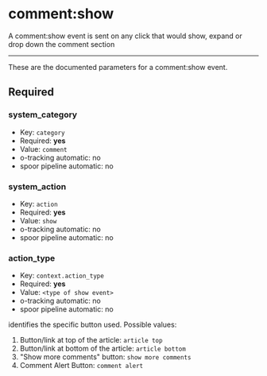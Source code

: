 # comment:show

A comment:show event is sent on any click that would show, expand or drop down the comment section

---------

These are the documented parameters for a comment:show event.

## Required

### system_category

- Key: `category`
- Required: **yes**
- Value: `comment`
- o-tracking automatic: no
- spoor pipeline automatic: no




### system_action

- Key: `action`
- Required: **yes**
- Value: `show`
- o-tracking automatic: no
- spoor pipeline automatic: no



### action_type

- Key: `context.action_type`
- Required: **yes**
- Value: `<type of show event>`
- o-tracking automatic: no
- spoor pipeline automatic: no

identifies the specific button used. Possible values:
1. Button/link at top of the article: `article top`
2. Button/link at bottom of the article: `article bottom`
3. "Show more comments" button: `show more comments`
4. Comment Alert Button: `comment alert`

